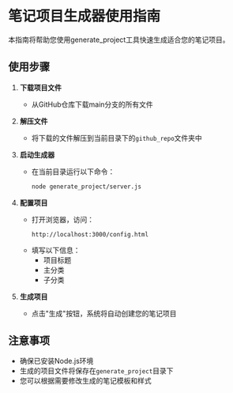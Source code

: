 # 笔记项目生成器使用指南

本指南将帮助您使用generate_project工具快速生成适合您的笔记项目。

## 使用步骤

1. **下载项目文件**
   - 从GitHub仓库下载main分支的所有文件

2. **解压文件**
   - 将下载的文件解压到当前目录下的`github_repo`文件夹中

3. **启动生成器**
   - 在当前目录运行以下命令：
     ```bash
     node generate_project/server.js
     ```

4. **配置项目**
   - 打开浏览器，访问：
     ```
     http://localhost:3000/config.html
     ```
   - 填写以下信息：
     - 项目标题
     - 主分类
     - 子分类

5. **生成项目**
   - 点击"生成"按钮，系统将自动创建您的笔记项目

## 注意事项
- 确保已安装Node.js环境
- 生成的项目文件将保存在`generate_project`目录下
- 您可以根据需要修改生成的笔记模板和样式
